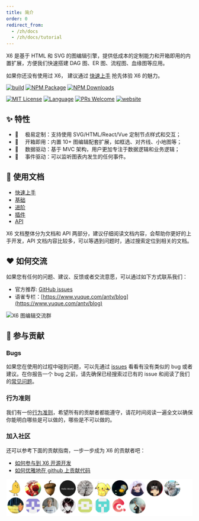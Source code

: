 ```yaml
---
title: 简介
order: 0
redirect_from:
  - /zh/docs
  - /zh/docs/tutorial
---
```


X6 是基于 HTML 和 SVG 的图编辑引擎，提供低成本的定制能力和开箱即用的内置扩展，方便我们快速搭建 DAG 图、ER 图、流程图、血缘图等应用。

如果你还没有使用过 X6， 建议通过 [快速上手](/tutorial/getting-started) 抢先体验 X6 的魅力。

<p align="left">
<a href="https://github.com/antvis/X6/actions/workflows/ci.yml"><img alt="build" src="https://img.shields.io/github/actions/workflow/status/antvis/x6/ci.yml?branch=master&logo=github&style=flat-square" /></a>
<a href="https://www.npmjs.com/package/@antv/x6"><img alt="NPM Package" src="https://img.shields.io/npm/v/@antv/x6.svg?style=flat-square" /></a>
<a href="https://www.npmjs.com/package/@antv/x6"><img alt="NPM Downloads" src="https://img.shields.io/npm/dm/@antv/x6?logo=npm&style=flat-square" /></a>
</p>

<p align="left">
<a href="/LICENSE"><img src="https://img.shields.io/github/license/antvis/x6?style=flat-square" alt="MIT License" /></a>
<a href="https://www.typescriptlang.org"><img alt="Language" src="https://img.shields.io/badge/language-TypeScript-blue.svg?style=flat-square" /></a>
<a href="https://github.com/antvis/x6/pulls"><img alt="PRs Welcome" src="https://img.shields.io/badge/PRs-Welcome-brightgreen.svg?style=flat-square" /></a>
<a href="https://x6.antv.antgroup.com"><img alt="website" src="https://img.shields.io/static/v1?label=&labelColor=505050&message=website&color=0076D6&style=flat-square&logo=google-chrome&logoColor=0076D6" /></a>
</p>

## ✨ 特性

- 🌱 　极易定制：支持使用 SVG/HTML/React/Vue 定制节点样式和交互；
- 🚀 　开箱即用：内置 10+ 图编辑配套扩展，如框选、对齐线、小地图等；
- 🧲 　数据驱动：基于 MVC 架构，用户更加专注于数据逻辑和业务逻辑；
- 💯 　事件驱动：可以监听图表内发生的任何事件。

## 🍉 使用文档

- [快速上手](/tutorial/getting-started)
- [基础](/tutorial/basic/graph)
- [进阶](/tutorial/intermediate/connection-point)
- [插件](/tutorial/plugins/transform)
- [API](/api/graph/graph)

X6 文档整体分为文档和 API 两部分，建议仔细阅读文档内容，会帮助你更好的上手开发，API 文档内容比较多，可以等遇到问题时，通过搜索定位到相关的文档。

## ❤️ 如何交流

如果您有任何的问题、建议、反馈或者交流意愿，可以通过如下方式联系我们：

- 官方推荐: [GitHub issues](https://github.com/antvis/X6/issues/new/choose)
- 语雀专栏：[https://www.yuque.com/antv/blog](https://www.yuque.com/antv/blog)

<img src="https://mdn.alipayobjects.com/huamei_qa8qxu/afts/img/A*re6DTJv_Me8AAAAAQYAAAAgAemJ7AQ/original" alt="X6 图编辑交流群" width="375" />

## 🤝 参与贡献

### Bugs

如果您在使用的过程中碰到问题，可以先通过 [issues](https://github.com/antvis/x6/issues) 看看有没有类似的 bug 或者建议。在你报告一个 bug 之前，请先确保已经搜索过已有的 issue 和阅读了我们的[常见问题](https://www.yuque.com/antv/x6/tox1ukbz5cw57qfy)。

### 行为准则

我们有一份[行为准则](https://github.com/antvis/X6/blob/master/CONTRIBUTING.zh-CN.md)，希望所有的贡献者都能遵守，请花时间阅读一遍全文以确保你能明白哪些是可以做的，哪些是不可以做的。

### 加入社区

还可以参考下面的贡献指南，一步一步成为 X6 的贡献者吧：

- [如何参与到 X6 开源开发](https://www.yuque.com/antv/x6/gcinvi)
- [如何优雅地在 github 上贡献代码](https://segmentfault.com/a/1190000000736629?u_atoken=b71f69b7-7d74-4e6c-a373-76e0a36e2c87&u_asession=01aGvG2P10Vrjamv5BFM7yX0X2_OcJ_XmHlitgQC_BVnNLlRLdwpnHYH8ma1b1UKRaX0KNBwm7Lovlpxjd_P_q4JsKWYrT3W_NKPr8w6oU7K93NVUbout2zcDySUWFprtJUe3R9QHfzEvknA4dzJmVTGBkFo3NEHBv0PZUm6pbxQU&u_asig=05FBplinh079EhmRTHTDgrLXp5aawipV_A-9VAsAs841tY8QeTTaaTvFKcH6odRhI4VX2pBdH5ae6FY2MiL2X_4yTqZp2jK-_nBOl2nesFZDM2RmF5JkBT_JWpU60Z6lY1hzgqVxFxj_uE1HnffLBmwa5Sl9NkdZ4_S8RH_A-AooP9JS7q8ZD7Xtz2Ly-b0kmuyAKRFSVJkkdwVUnyHAIJzZMNY1otqX6vcbPyd-A-Ld3WE-pEMt_G6ZtWjng8eWoZH_8T8uYGNepqxdb-gLe1IO3h9VXwMyh6PgyDIVSG1W-dzbV77H9pFSh5eWBVfcZZYGYDqHeX90h_yD6KfDquy8GWlAwW_v4wTa3IAdocwA0iaDksczFnALAG-4HaicdUmWspDxyAEEo4kbsryBKb9Q&u_aref=SU72jL%2FvYl46xrVouxNG%2FiEj5e0%3D)

<a href="https://github.com/antvis/x6/graphs/contributors">
  <img src="https://raw.githubusercontent.com/antvis/X6/master/CONTRIBUTORS.svg" alt="Contributors" />
</a>

